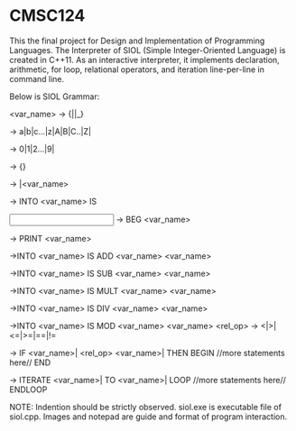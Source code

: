 # CMSC124


This the final project for Design and Implementation of Programming Languages. The Interpreter of SIOL (Simple Integer-Oriented Language) is created in C++11. 
As an interactive interpreter, it implements declaration, arithmetic, for loop, relational operators, and iteration line-per-line in command line.

Below is SIOL Grammar:

<var_name>   -> <letter>{<letter>|<digit>|_}
  
<letter>     -> a|b|c…|z|A|B|C..|Z|
  
<digit>      -> 0|1|2…|9|
  
<value>      -> <digit>{<digit>}
  
<expr>       -> <value>|<var_name>
  
<assignment> -> INTO <var_name> IS <expr>
  
<input>      -> BEG <var_name>
  
<output>     -> PRINT <var_name>
  
<addition>   ->INTO <var_name> IS ADD <var_name> <var_name>
  
<subtraction>->INTO <var_name> IS SUB <var_name> <var_name>
  
<multiplication>->INTO <var_name> IS MULT <var_name> <var_name>
  
<division>      ->INTO <var_name> IS DIV <var_name> <var_name>
  
<modulo>        ->INTO <var_name> IS MOD <var_name> <var_name>
<rel_op>            -> <|>|<=|>=|==|!=
  
<if statement>      -> IF <var_name>|<value> <rel_op> <var_name>|<value> THEN
                          BEGIN
                              //more statements here//
                          END
  
<iteration statement> -> ITERATE <var_name>|<value> TO <var_name>|<value>
                         LOOP
                          //more statements here//
                         ENDLOOP
 
NOTE: Indention should be strictly observed.
siol.exe is executable file of siol.cpp.
Images and notepad are guide and format of program interaction.
